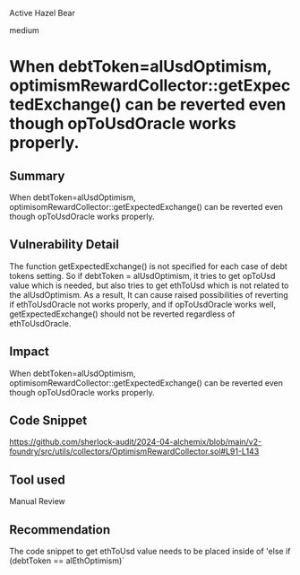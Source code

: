 Active Hazel Bear

medium

# When debtToken=alUsdOptimism, optimismRewardCollector::getExpectedExchange() can be reverted even though opToUsdOracle works properly.

## Summary
When debtToken=alUsdOptimism, optimisomRewardCollector::getExpectedExchange() can be reverted even though opToUsdOracle works properly.

## Vulnerability Detail
The function getExpectedExchange() is not specified for each case of debt tokens setting.
So if debtToken = alUsdOptimism, it tries to get opToUsd value which is needed, but also tries to get ethToUsd which is not related to the alUsdOptimism.
As a result, It can cause raised possibilities of reverting if ethToUsdOracle not works properly, and if opToUsdOracle works well, getExpectedExchange() should not be reverted regardless of ethToUsdOracle.

## Impact
When debtToken=alUsdOptimism, optimisomRewardCollector::getExpectedExchange() can be reverted even though opToUsdOracle works properly.

## Code Snippet
https://github.com/sherlock-audit/2024-04-alchemix/blob/main/v2-foundry/src/utils/collectors/OptimismRewardCollector.sol#L91-L143

## Tool used

Manual Review

## Recommendation
The code snippet to get ethToUsd value needs to be placed inside of 'else if (debtToken == alEthOptimism)`